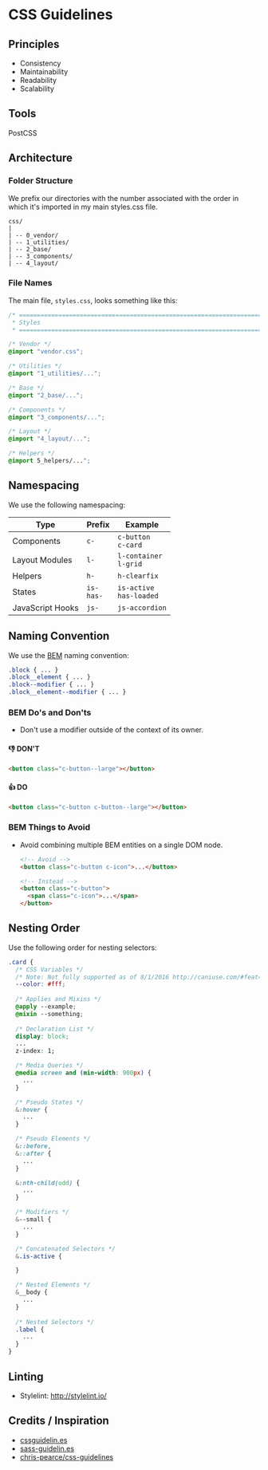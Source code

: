 # CSS Guidelines

## Principles
* Consistency
* Maintainability
* Readability
* Scalability

## Tools
PostCSS

## Architecture

### Folder Structure
We prefix our directories with the number associated with the order in which it's imported in my main styles.css file.
```
css/
|
| -- 0_vendor/
| -- 1_utilities/
| -- 2_base/
| -- 3_components/
| -- 4_layout/
```

### File Names
The main file, `styles.css`, looks something like this:
```css
/* ==========================================================================
 * Styles
 * ========================================================================== */

/* Vendor */
@import "vendor.css";

/* Utilities */
@import "1_utilities/...";

/* Base */
@import "2_base/...";

/* Components */
@import "3_components/...";

/* Layout */
@import "4_layout/...";

/* Helpers */
@import 5_helpers/...";
```

## Namespacing
We use the following namespacing:

| Type             | Prefix          | Example                       |
| ---------------- | --------------- | ----------------------------- |
| Components       | `c-`            | `c-button`<br>`c-card`        |
| Layout Modules   | `l-`            | `l-container`<br>`l-grid`     |
| Helpers          | `h-`            | `h-clearfix`                  |
| States           | `is-`<br>`has-` | `is-active`<br>`has-loaded`   |
| JavaScript Hooks | `js-`           | `js-accordion`                |

## Naming Convention
We use the [BEM](http://csswizardry.com/2013/01/mindbemding-getting-your-head-round-bem-syntax/) naming convention:

```css
.block { ... }
.block__element { ... }
.block--modifier { ... }
.block__element--modifier { ... }
```

### BEM Do's and Don'ts
* Don't use a modifier outside of the context of its owner.

#### 👎 DON'T
```html
<button class="c-button--large"></button>
```

#### 👍 DO
```html
<button class="c-button c-button--large"></button>
```

### BEM Things to Avoid
* Avoid combining multiple BEM entities on a single DOM node.
  ```html
  <!-- Avoid -->
  <button class="c-button c-icon">...</button>

  <!-- Instead -->
  <button class="c-button">
    <span class="c-icon">...</span>
  </button>
  ```
  
## Nesting Order
Use the following order for nesting selectors:

```css
.card {
  /* CSS Variables */
  /* Note: Not fully supported as of 8/1/2016 http://caniuse.com/#feat=css-variables */
  --color: #fff;
  
  /* Applies and Mixins */
  @apply --example;
  @mixin --something;
  
  /* Declaration List */
  display: block;
  ...
  z-index: 1;

  /* Media Queries */
  @media screen and (min-width: 900px) {
    ...
  }

  /* Pseudo States */
  &:hover {
    ...
  }

  /* Pseudo Elements */
  &::before,
  &::after {
    ...
  }

  &:nth-child(odd) {
    ...
  }

  /* Modifiers */
  &--small {
    ...
  }

  /* Concatenated Selectors */
  &.is-active {

  }

  /* Nested Elements */
  &__body {
    ...
  }
  
  /* Nested Selectors */
  .label {
    ...
  }
}
```

## Linting
* Stylelint: http://stylelint.io/

## Credits / Inspiration
* [cssguidelin.es](http://cssguidelin.es/)
* [sass-guidelin.es](http://sass-guidelin.es)
* [chris-pearce/css-guidelines](https://github.com/chris-pearce/css-guidelines/)
